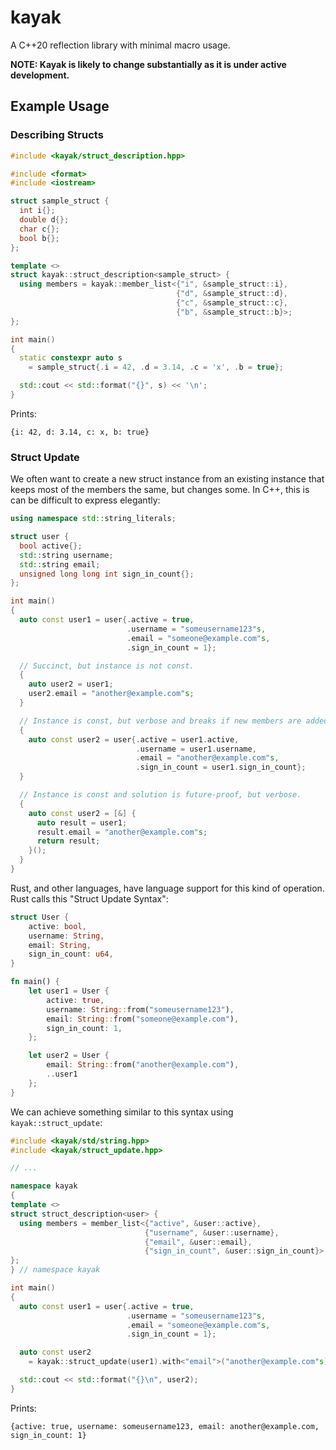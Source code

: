 # kayak

A C++20 reflection library with minimal macro usage.

**NOTE: Kayak is likely to change substantially as it is under active development.**

## Example Usage

### Describing Structs

```c++
#include <kayak/struct_description.hpp>

#include <format>
#include <iostream>

struct sample_struct {
  int i{};
  double d{};
  char c{};
  bool b{};
};

template <>
struct kayak::struct_description<sample_struct> {
  using members = kayak::member_list<{"i", &sample_struct::i},
                                     {"d", &sample_struct::d},
                                     {"c", &sample_struct::c},
                                     {"b", &sample_struct::b}>;
};

int main()
{
  static constexpr auto s
    = sample_struct{.i = 42, .d = 3.14, .c = 'x', .b = true};

  std::cout << std::format("{}", s) << '\n';
}
```

Prints:

```text
{i: 42, d: 3.14, c: x, b: true}
```

### Struct Update

We often want to create a new struct instance from an existing instance that keeps most of the members the same, but changes some. In C++, this is can be difficult to express elegantly:

```c++
using namespace std::string_literals;

struct user {
  bool active{};
  std::string username;
  std::string email;
  unsigned long long int sign_in_count{};
};

int main()
{
  auto const user1 = user{.active = true,
                          .username = "someusername123"s,
                          .email = "someone@example.com"s,
                          .sign_in_count = 1};

  // Succinct, but instance is not const.
  {
    auto user2 = user1;
    user2.email = "another@example.com"s;
  }

  // Instance is const, but verbose and breaks if new members are added.
  {
    auto const user2 = user{.active = user1.active,
                            .username = user1.username,
                            .email = "another@example.com"s,
                            .sign_in_count = user1.sign_in_count};
  }

  // Instance is const and solution is future-proof, but verbose.
  {
    auto const user2 = [&] {
      auto result = user1;
      result.email = "another@example.com"s;
      return result;
    }();
  }
}
```

Rust, and other languages, have language support for this kind of operation. Rust calls this "Struct Update Syntax":

```rust
struct User {
    active: bool,
    username: String,
    email: String,
    sign_in_count: u64,
}

fn main() {
    let user1 = User {
        active: true,
        username: String::from("someusername123"),
        email: String::from("someone@example.com"),
        sign_in_count: 1,
    };

    let user2 = User {
        email: String::from("another@example.com"),
        ..user1
    };
}
```

We can achieve something similar to this syntax using `kayak::struct_update`:

```c++
#include <kayak/std/string.hpp>
#include <kayak/struct_update.hpp>

// ...

namespace kayak
{
template <>
struct struct_description<user> {
  using members = member_list<{"active", &user::active},
                              {"username", &user::username},
                              {"email", &user::email},
                              {"sign_in_count", &user::sign_in_count}>;
};
} // namespace kayak

int main()
{
  auto const user1 = user{.active = true,
                          .username = "someusername123"s,
                          .email = "someone@example.com"s,
                          .sign_in_count = 1};

  auto const user2
    = kayak::struct_update(user1).with<"email">("another@example.com"s)();

  std::cout << std::format("{}\n", user2);
}
```

Prints:

```text
{active: true, username: someusername123, email: another@example.com, sign_in_count: 1}
```
